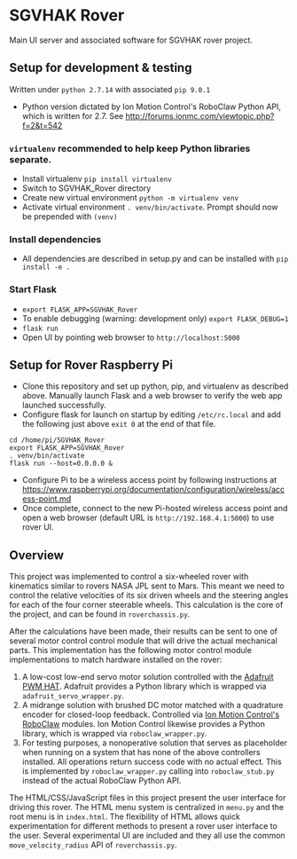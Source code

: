 # SGVHAK Rover
Main UI server and associated software for SGVHAK rover project.

Setup for development & testing
---
Written under `python 2.7.14` with associated `pip 9.0.1`
- Python version dictated by Ion Motion Control's RoboClaw Python API, which is written for 2.7. See http://forums.ionmc.com/viewtopic.php?f=2&t=542

### `virtualenv` recommended to help keep Python libraries separate.
- Install virtualenv `pip install virtualenv`
- Switch to SGVHAK_Rover directory
- Create new virtual environment `python -m virtualenv venv`
- Activate virtual environment `. venv/bin/activate`. Prompt should now be prepended with `(venv)`
  
### Install dependencies
- All dependencies are described in setup.py and can be installed with `pip install -e .`

### Start Flask
- `export FLASK_APP=SGVHAK_Rover`
- To enable debugging (warning: development only) `export FLASK_DEBUG=1`
- `flask run`
- Open UI by pointing web browser to `http://localhost:5000`

Setup for Rover Raspberry Pi
---

- Clone this repository and set up python, pip, and virtualenv as described above. Manually launch Flask and a web browser to verify the web app launched successfully.
- Configure flask for launch on startup by editing `/etc/rc.local` and add the following just above `exit 0` at the end of that file.
```
cd /home/pi/SGVHAK_Rover
export FLASK_APP=SGVHAK_Rover
. venv/bin/activate
flask run --host=0.0.0.0 &
```
- Configure Pi to be a wireless access point by following instructions at https://www.raspberrypi.org/documentation/configuration/wireless/access-point.md
- Once complete, connect to the new Pi-hosted wireless access point and open a web browser (default URL is `http://192.168.4.1:5000`) to use rover UI.

Overview
---

This project was implemented to control a six-wheeled rover with kinematics similar to rovers NASA JPL sent to Mars.
This meant we need to control the relative velocities of its six driven wheels and the steering angles for each of the four corner steerable wheels. This calculation is the core of the project, and can be found in `roverchassis.py`.

After the calculations have been made, their results can be sent to one of several motor control control module that will drive the actual mechanical parts. This implementation has the following motor control module implementations to match hardware installed on the rover:

1. A low-cost low-end servo motor solution controlled with the [Adafruit PWM HAT](https://learn.adafruit.com/adafruit-16-channel-pwm-servo-hat-for-raspberry-pi). Adafruit provides a Python library which is wrapped via `adafruit_servo_wrapper.py`.
2. A midrange solution with brushed DC motor matched with a quadrature encoder for closed-loop feedback. Controlled via [Ion Motion Control's RoboClaw](http://www.ionmc.com/Standard_c_18.html) modules. Ion Motion Control likewise provides a Python library, which is wrapped via `roboclaw_wrapper.py`.
3. For testing purposes, a nonoperative solution that serves as placeholder when running on a system that has none of the above controllers installed. All operations return success code with no actual effect. This is implemented by `roboclaw_wrapper.py` calling into `roboclaw_stub.py` instead of the actual RoboClaw Python API.

The HTML/CSS/JavaScript files in this project present the user interface for driving this rover. The HTML menu system is centralized in `menu.py` and the root menu is in `index.html`. The flexibility of HTML allows quick experimentation for different methods to present a rover user interface to the user. Several experimental UI are included and they all use the common `move_velocity_radius` API of `roverchassis.py`.

